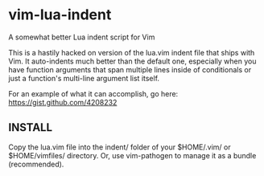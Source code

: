 vim-lua-indent
==============

A somewhat better Lua indent script for Vim

This is a hastily hacked on version of the lua.vim indent file that ships with
Vim. It auto-indents much better than the default one, especially when you have
function arguments that span multiple lines inside of conditionals or just a
function's multi-line argument list itself.

For an example of what it can accomplish, go here:
https://gist.github.com/4208232

INSTALL
-------
Copy the lua.vim file into the indent/ folder of your $HOME/.vim/ or $HOME/vimfiles/ directory.
Or, use vim-pathogen to manage it as a bundle (recommended).
